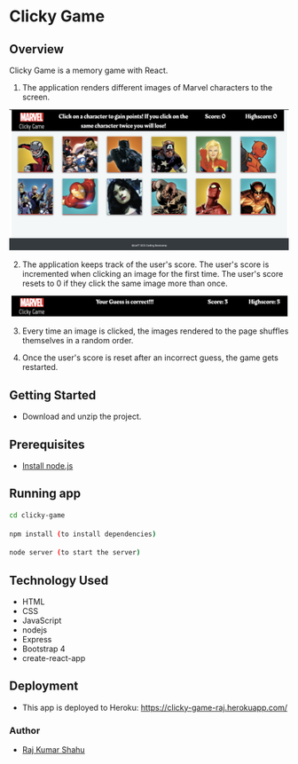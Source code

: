 # Clicky Game

## Overview

Clicky Game is a memory game with React.

1. The application renders different images of Marvel characters to the screen.

![slide 1](src/screen-shot1.png)

2. The application keeps track of the user's score. The user's score is incremented when clicking an image for the first time. The user's score resets to 0 if they click the same image more than once.

![slide 2](src/screen-shot2.png)

3. Every time an image is clicked, the images rendered to the page shuffles themselves in a random order.

4. Once the user's score is reset after an incorrect guess, the game gets restarted.

## Getting Started

* Download and unzip the project.

## Prerequisites

* [Install node.js](https://nodejs.org/en/download/)

## Running app

```sh
cd clicky-game

npm install (to install dependencies)

node server (to start the server)

```

## Technology Used

* HTML
* CSS
* JavaScript
* nodejs
* Express
* Bootstrap 4
* create-react-app

## Deployment

* This app is deployed to Heroku:
https://clicky-game-raj.herokuapp.com/

### Author

* [Raj Kumar Shahu](https://rajkumarshahu.com)